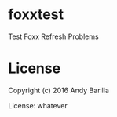 # foxxtest

Test Foxx Refresh Problems

# License

Copyright (c) 2016 Andy Barilla

License: whatever